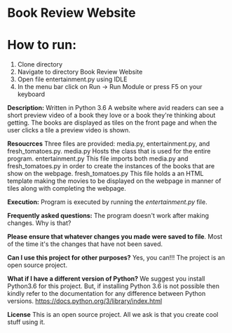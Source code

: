 # Book Review Website


# How to run:
1. Clone directory
2. Navigate to directory Book Review Website
3. Open file entertainment.py using IDLE
4. In the menu bar click on Run -> Run Module or press F5 on your keyboard


**Description:**
Written in Python 3.6
A website where avid readers can see a short preview video of a book they love or a book they're thinking about getting. The books are
displayed as tiles on the front page and when the user clicks a tile a preview video is shown.

**Resoucrces**
Three files are provided: media.py, entertainment.py, and fresh_tomatoes.py.
media.py
Hosts the class that is used for the entire program.
entertainment.py
This file imports both media.py and fresh_tomatoes.py in order to create the instances of the books that are show on the webpage.
fresh_tomatoes.py
This file holds a an HTML template making the movies to be displayed on the webpage in manner of tiles along with completing the webpage.

**Execution:**
Program is executed by running the _entertainment.py_ file.

**Frequently asked questions:**
The program doesn't work after making changes. Why is that?

**Please ensure that whatever changes you made were saved to file**. Most of the time it's the changes that have not been saved.

**Can I use this project for other purposes?**
Yes, you can!!! The project is an open source project.

**What if I have a different version of Python?**
We suggest you install Python3.6 for this project. But, if installing Python 3.6 is not possible then kindly refer to the documentation for 
any difference between Python versions. https://docs.python.org/3/library/index.html


**License**
This is an open source project. All we ask is that you create cool stuff using it.
